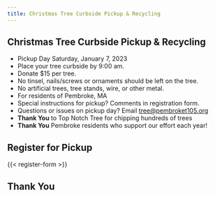 ```yaml
---
title: Christmas Tree Curbside Pickup & Recycling
---
```


## Christmas Tree Curbside Pickup & Recycling

* Pickup Day Saturday, January 7, 2023
* Place your tree curbside by 9:00 am.
* Donate $15 per tree.
* No tinsel, nails/screws or ornaments should be left on the tree.
* No artificial trees, tree stands, wire, or other metal.
* For residents of Pembroke, MA
* Special instructions for pickup? Comments in registration form.
* Questions or issues on pickup day? Email <tree@pembroket105.org>
* **Thank You** to Top Notch Tree for chipping hundreds of trees
* **Thank You** Pembroke residents who support our effort each year!

## Register for Pickup

{{< register-form >}}

## Thank You
